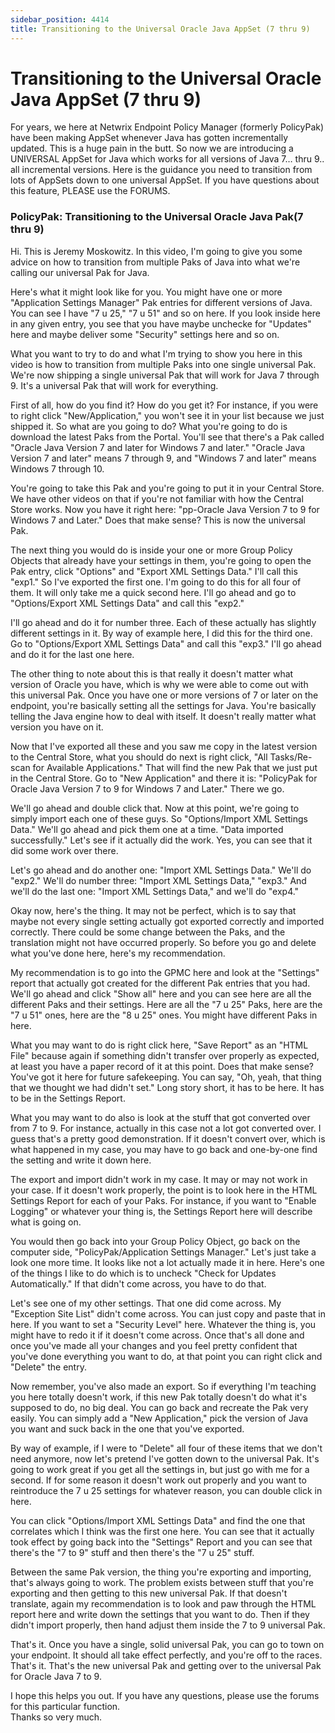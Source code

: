 ```yaml
---
sidebar_position: 4414
title: Transitioning to the Universal Oracle Java AppSet (7 thru 9)
---
```


# Transitioning to the Universal Oracle Java AppSet (7 thru 9)

For years, we here at Netwrix Endpoint Policy Manager (formerly PolicyPak) have been making AppSet whenever Java has gotten incrementally updated. This is a huge pain in the butt. So now we are introducing a UNIVERSAL AppSet for Java which works for all versions of Java 7… thru 9.. all incremental versions. Here is the guidance you need to transition from lots of AppSets down to one universal AppSet. If you have questions about this feature, PLEASE use the FORUMS.

### PolicyPak: Transitioning to the Universal Oracle Java Pak(7 thru 9)

Hi. This is Jeremy Moskowitz. In this video, I'm going to give you some advice on how to transition from multiple Paks of Java into what we're calling our universal Pak for Java.

Here's what it might look like for you. You might have one or more "Application Settings Manager" Pak entries for different versions of Java. You can see I have "7 u 25," "7 u 51" and so on here. If you look inside here in any given entry, you see that you have maybe unchecke for "Updates" here and maybe deliver some "Security" settings here and so on.

What you want to try to do and what I'm trying to show you here in this video is how to transition from multiple Paks into one single universal Pak. We're now shipping a single universal Pak that will work for Java 7 through 9. It's a universal Pak that will work for everything.

First of all, how do you find it? How do you get it? For instance, if you were to right click "New/Application," you won't see it in your list because we just shipped it. So what are you going to do? What you're going to do is download the latest Paks from the Portal. You'll see that there's a Pak called "Oracle Java Version 7 and later for Windows 7 and later." "Oracle Java Version 7 and later" means 7 through 9, and "Windows 7 and later" means Windows 7 through 10.

You're going to take this Pak and you're going to put it in your Central Store. We have other videos on that if you're not familiar with how the Central Store works. Now you have it right here: "pp-Oracle Java Version 7 to 9 for Windows 7 and Later." Does that make sense? This is now the universal Pak.

The next thing you would do is inside your one or more Group Policy Objects that already have your settings in them, you're going to open the Pak entry, click "Options" and "Export XML Settings Data." I'll call this "exp1." So I've exported the first one. I'm going to do this for all four of them. It will only take me a quick second here. I'll go ahead and go to "Options/Export XML Settings Data" and call this "exp2."

I'll go ahead and do it for number three. Each of these actually has slightly different settings in it. By way of example here, I did this for the third one. Go to "Options/Export XML Settings Data" and call this "exp3." I'll go ahead and do it for the last one here.

The other thing to note about this is that really it doesn't matter what version of Oracle you have, which is why we were able to come out with this universal Pak. Once you have one or more versions of 7 or later on the endpoint, you're basically setting all the settings for Java. You're basically telling the Java engine how to deal with itself. It doesn't really matter what version you have on it.

Now that I've exported all these and you saw me copy in the latest version to the Central Store, what you should do next is right click, "All Tasks/Re-scan for Available Applications." That will find the new Pak that we just put in the Central Store. Go to "New Application" and there it is: "PolicyPak for Oracle Java Version 7 to 9 for Windows 7 and Later." There we go.

We'll go ahead and double click that. Now at this point, we're going to simply import each one of these guys. So "Options/Import XML Settings Data." We'll go ahead and pick them one at a time. "Data imported successfully." Let's see if it actually did the work. Yes, you can see that it did some work over there.

Let's go ahead and do another one: "Import XML Settings Data." We'll do "exp2." We'll do number three: "Import XML Settings Data," "exp3." And we'll do the last one: "Import XML Settings Data," and we'll do "exp4."

Okay now, here's the thing. It may not be perfect, which is to say that maybe not every single setting actually got exported correctly and imported correctly. There could be some change between the Paks, and the translation might not have occurred properly. So before you go and delete what you've done here, here's my recommendation.

My recommendation is to go into the GPMC here and look at the "Settings" report that actually got created for the different Pak entries that you had. We'll go ahead and click "Show all" here and you can see here are all the different Paks and their settings. Here are all the "7 u 25" Paks, here are the "7 u 51" ones, here are the "8 u 25" ones. You might have different Paks in here.

What you may want to do is right click here, "Save Report" as an "HTML File" because again if something didn't transfer over properly as expected, at least you have a paper record of it at this point. Does that make sense? You've got it here for future safekeeping. You can say, "Oh, yeah, that thing that we thought we had didn't set." Long story short, it has to be here. It has to be in the Settings Report.

What you may want to do also is look at the stuff that got converted over from 7 to 9. For instance, actually in this case not a lot got converted over. I guess that's a pretty good demonstration. If it doesn't convert over, which is what happened in my case, you may have to go back and one-by-one find the setting and write it down here.

The export and import didn't work in my case. It may or may not work in your case. If it doesn't work properly, the point is to look here in the HTML Settings Report for each of your Paks. For instance, if you want to "Enable Logging" or whatever your thing is, the Settings Report here will describe what is going on.

You would then go back into your Group Policy Object, go back on the computer side, "PolicyPak/Application Settings Manager." Let's just take a look one more time. It looks like not a lot actually made it in here. Here's one of the things I like to do which is to uncheck "Check for Updates Automatically." If that didn't come across, you have to do that.

Let's see one of my other settings. That one did come across. My "Exception Site List" didn't come across. You can just copy and paste that in here. If you want to set a "Security Level" here. Whatever the thing is, you might have to redo it if it doesn't come across. Once that's all done and once you've made all your changes and you feel pretty confident that you've done everything you want to do, at that point you can right click and "Delete" the entry.

Now remember, you've also made an export. So if everything I'm teaching you here totally doesn't work, if this new Pak totally doesn't do what it's supposed to do, no big deal. You can go back and recreate the Pak very easily. You can simply add a "New Application," pick the version of Java you want and suck back in the one that you've exported.

By way of example, if I were to "Delete" all four of these items that we don't need anymore, now let's pretend I've gotten down to the universal Pak. It's going to work great if you get all the settings in, but just go with me for a second. If for some reason it doesn't work out properly and you want to reintroduce the 7 u 25 settings for whatever reason, you can double click in here.

You can click "Options/Import XML Settings Data" and find the one that correlates which I think was the first one here. You can see that it actually took effect by going back into the "Settings" Report and you can see that there's the "7 to 9" stuff and then there's the "7 u 25" stuff.

Between the same Pak version, the thing you're exporting and importing, that's always going to work. The problem exists between stuff that you're exporting and then getting to this new universal Pak. If that doesn't translate, again my recommendation is to look and paw through the HTML report here and write down the settings that you want to do. Then if they didn't import properly, then hand adjust them inside the 7 to 9 universal Pak.

That's it. Once you have a single, solid universal Pak, you can go to town on your endpoint. It should all take effect perfectly, and you're off to the races. That's it. That's the new universal Pak and getting over to the universal Pak for Oracle Java 7 to 9.

I hope this helps you out. If you have any questions, please use the forums for this particular function.  
Thanks so very much.